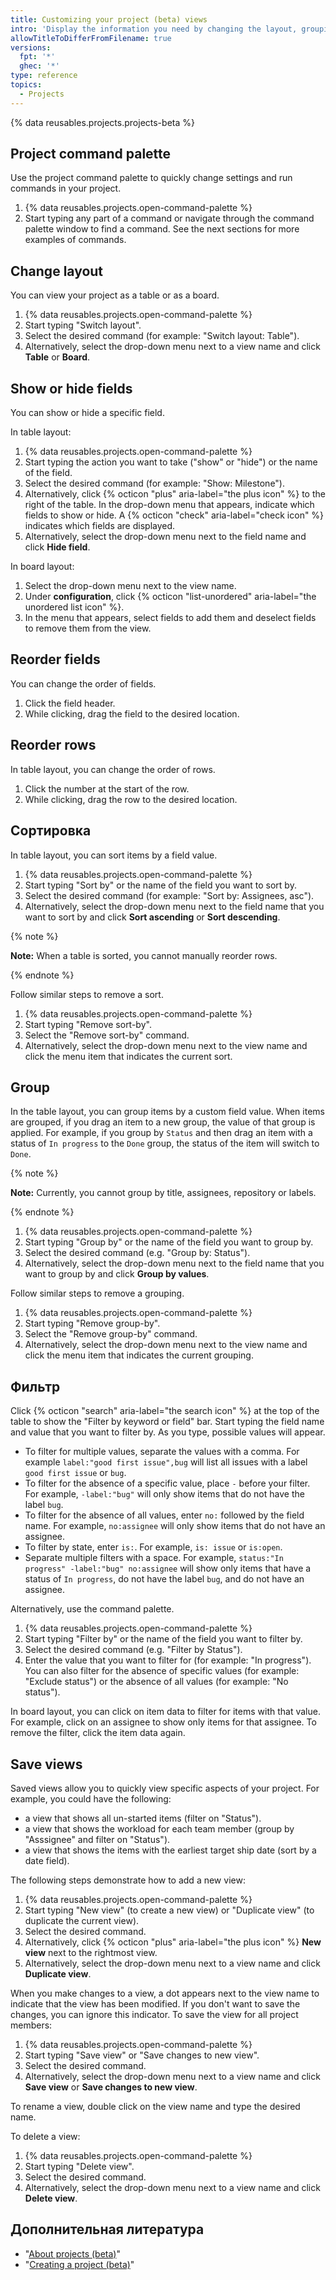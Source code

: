 ```yaml
---
title: Customizing your project (beta) views
intro: 'Display the information you need by changing the layout, grouping, sorting, and filters in your project.'
allowTitleToDifferFromFilename: true
versions:
  fpt: '*'
  ghec: '*'
type: reference
topics:
  - Projects
---
```


{% data reusables.projects.projects-beta %}

## Project command palette

Use the project command palette to quickly change settings and run commands in your project.

1. {% data reusables.projects.open-command-palette %}
2. Start typing any part of a command or navigate through the command palette window to find a command. See the next sections for more examples of commands.

## Change layout

You can view your project as a table or as a board.

1. {% data reusables.projects.open-command-palette %}
2. Start typing "Switch layout".
3. Select the desired command (for example: "Switch layout: Table").
3. Alternatively, select the drop-down menu next to a view name and click **Table** or **Board**.

## Show or hide fields

You can show or hide a specific field.

In table layout:

1. {% data reusables.projects.open-command-palette %}
2. Start typing the action you want to take ("show" or "hide") or the name of the field.
3. Select the desired command (for example: "Show: Milestone").
4. Alternatively, click {% octicon "plus" aria-label="the plus icon" %} to the right of the table. In the drop-down menu that appears, indicate which fields to show or hide. A {% octicon "check" aria-label="check icon" %} indicates which fields are displayed.
5. Alternatively, select the drop-down menu next to the field name and click **Hide field**.

In board layout:

1. Select the drop-down menu next to the view name.
2. Under **configuration**, click {% octicon "list-unordered" aria-label="the unordered list icon" %}.
3. In the menu that appears, select fields to add them and deselect fields to remove them from the view.

## Reorder fields

You can change the order of fields.

1. Click the field header.
2. While clicking, drag the field to the desired location.

## Reorder rows

In table layout, you can change the order of rows.

1. Click the number at the start of the row.
2. While clicking, drag the row to the desired location.

## Сортировка

In table layout, you can sort items by a field value.

1. {% data reusables.projects.open-command-palette %}
2. Start typing "Sort by" or the name of the field you want to sort by.
3. Select the desired command (for example: "Sort by: Assignees, asc").
4. Alternatively, select the drop-down menu next to the field name that you want to sort by and click **Sort ascending** or **Sort descending**.

{% note %}

**Note:** When a table is sorted, you cannot manually reorder rows.

{% endnote %}

Follow similar steps to remove a sort.

1. {% data reusables.projects.open-command-palette %}
2. Start typing "Remove sort-by".
3. Select the "Remove sort-by" command.
4. Alternatively, select the drop-down menu next to the view name and click the menu item that indicates the current sort.

## Group

In the table layout, you can group items by a custom field value. When items are grouped, if you drag an item to a new group, the value of that group is applied. For example, if you group by `Status` and then drag an item with a status of `In progress` to the `Done` group, the status of the item will switch to `Done`.

{% note %}

**Note:** Currently, you cannot group by title, assignees, repository or labels.

{% endnote %}

1. {% data reusables.projects.open-command-palette %}
2. Start typing "Group by" or the name of the field you want to group by.
3. Select the desired command (e.g. "Group by: Status").
4. Alternatively, select the drop-down menu next to the field name that you want to group by and click **Group by values**.

Follow similar steps to remove a grouping.

1. {% data reusables.projects.open-command-palette %}
2. Start typing "Remove group-by".
3. Select the "Remove group-by" command.
4. Alternatively, select the drop-down menu next to the view name and click the menu item that indicates the current grouping.

## Фильтр

Click {% octicon "search" aria-label="the search icon" %} at the top of the table to show the "Filter by keyword or field" bar. Start typing the field name and value that you want to filter by. As you type, possible values will appear.

- To filter for multiple values, separate the values with a comma. For example `label:"good first issue",bug` will list all issues with a label `good first issue` or `bug`.
- To filter for the absence of a specific value, place `-` before your filter. For example, `-label:"bug"` will only show items that do not have the label `bug`.
- To filter for the absence of all values, enter `no:` followed by the field name. For example, `no:assignee` will only show items that do not have an assignee.
- To filter by state, enter `is:`. For example, `is: issue` or `is:open`.
- Separate multiple filters with a space. For example, `status:"In progress" -label:"bug" no:assignee` will show only items that have a status of `In progress`, do not have the label `bug`, and do not have an assignee.

Alternatively, use the command palette.

1. {% data reusables.projects.open-command-palette %}
2. Start typing "Filter by" or the name of the field you want to filter by.
3. Select the desired command (e.g. "Filter by Status").
4. Enter the value that you want to filter for (for example: "In progress"). You can also filter for the absence of specific values (for example: "Exclude status") or the absence of all values (for example: "No status").

In board layout, you can click on item data to filter for items with that value. For example, click on an assignee to show only items for that assignee. To remove the filter, click the item data again.

## Save views

Saved views allow you to quickly view specific aspects of your project. For example, you could have the following:
- a view that shows all un-started items (filter on "Status").
- a view that shows the workload for each team member (group by "Asssignee" and filter on "Status").
- a view that shows the items with the earliest target ship date (sort by a date field).

The following steps demonstrate how to add a new view:

1. {% data reusables.projects.open-command-palette %}
2. Start typing "New view" (to create a new view) or "Duplicate view" (to duplicate the current view).
3. Select the desired command.
4. Alternatively, click {% octicon "plus" aria-label="the plus icon" %} **New view** next to the rightmost view.
5. Alternatively, select the drop-down menu next to a view name and click **Duplicate view**.

When you make changes to a view, a dot appears next to the view name to indicate that the view has been modified. If you don't want to save the changes, you can ignore this indicator. To save the view for all project members:

1. {% data reusables.projects.open-command-palette %}
1. Start typing "Save view" or "Save changes to new view".
1. Select the desired command.
1. Alternatively, select the drop-down menu next to a view name and click **Save view** or **Save changes to new view**.

To rename a view, double click on the view name and type the desired name.

To delete a view:

1. {% data reusables.projects.open-command-palette %}
2. Start typing "Delete view".
3. Select the desired command.
4. Alternatively, select the drop-down menu next to a view name and click **Delete view**.

## Дополнительная литература

- "[About projects (beta)](/issues/trying-out-the-new-projects-experience/about-projects)"
- "[Creating a project (beta)](/issues/trying-out-the-new-projects-experience/creating-a-project)"
